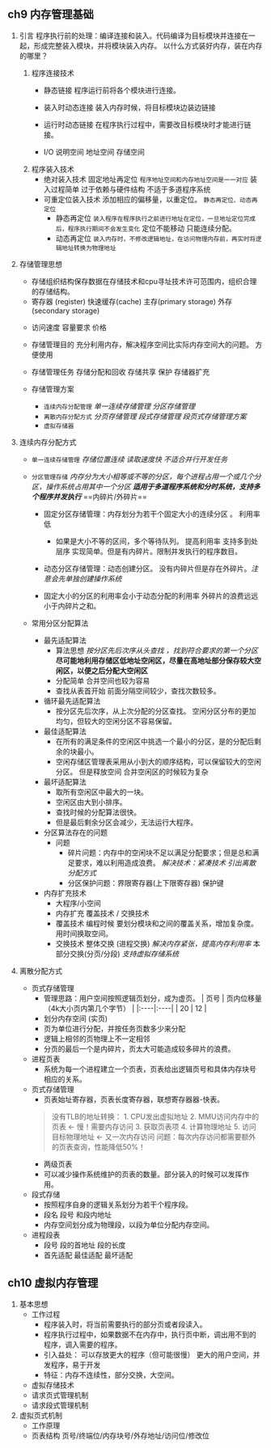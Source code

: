 ## ch9 内存管理基础
1. 引言
    程序执行前的处理：编译连接和装入。代码编译为目标模块并连接在一起，形成完整装入模块，并将模块装入内存。
    以什么方式装好内存，装在内存的哪里？
    1. 程序连接技术
       - 静态链接       程序运行前将各个模块进行连接。
       - 装入时动态连接  装入内存时候，将目标模块边装边链接
       - 运行时动态链接  在程序执行过程中，需要改目标模块时才能进行链接。

       - I/O 说明空间 地址空间 存储空间
    2. 程序装入技术
       - 绝对装入技术      固定地址再定位 `程序地址空间和内存地址空间是一一对应` 装入过程简单 过于依赖与硬件结构 不适于多道程序系统
       - 可重定位装入技术  添加相应的偏移量，以重定位。 `静态再定位、动态再定位`
         - 静态再定位        `装入程序在程序执行之前进行地址在定位，一旦地址定位完成后，程序执行期间不会发生变化` 定位不能移动 只能连续分配。
         - 动态再定位         `装入内存时，不修改逻辑地址，在访问物理内存前，再实时将逻辑地址转换为物理地址`  
2. 存储管理思想
   - 存储组织结构保存数据在存储技术和cpu寻址技术许可范围内，组织合理的存储结构。
   + 寄存器 (register) 快速缓存(cache) 主存(primary storage) 外存(secondary storage) 
   - 访问速度 容量要求 价格

   - 存储管理目的 充分利用内存，解决程序空间比实际内存空间大的问题。 方便使用
 
   - 存储管理任务 存储分配和回收 存储共享 保护 存储器扩充
   
   - 存储管理方案 
     - `连续内存分配管理` *单一连续存储管理 分区存储管理*   
     - `离散内存分配方式` *分页存储管理 段式存储管理 段页式存储管理方案*   
     - `虚拟存储器`

3. 连续内存分配方式   
   - `单一连续存储管理` *存储位置连续 读取速度快 不适合并行开发任务*
   - `分区管理存储` *内存分为大小相等或不等的分区，每个进程占用一个或几个分区，操作系统占用其中一个分区* ***适用于多道程序系统和分时系统，支持多个程序并发执行*** ==内碎片/外碎片==
     - 固定分区存储管理：内存划分为若干个固定大小的连续分区 。 利用率低
       - 如果是大小不等的区间，多个等待队列。  提高利用率 支持多到处层序 实现简单。但是有内碎片。限制并发执行的程序数目。
     - 动态分区存储管理：动态创建分区。 没有内碎片但是存在外碎片。*注意会先单独创建操作系统*
  
     - 固定大小的分区的利用率会小于动态分配的利用率  外碎片的浪费远远小于内碎片之和。
   
   - 常用分区分配算法 
     - 最先适配算法
       - 算法思想  *按分区先后次序从头查找 ，找到符合要求的第一个分区* **尽可能地利用存储区低地址空闲区，尽量在高地址部分保存较大空闲区，以便之后分配大空闲区**
       - 分配简单 合并空间也较为容易
       - 查找从表首开始 前面分隔空间较少，查找次数较多。
     - 循环最先适配算法
       - 按分区先后次序，从上次分配的分区查找。 空闲分区分布的更加均匀，但较大的空闲分区不容易保留。
     - 最佳适配算法
       - 在所有的满足条件的空闲区中挑选一个最小的分区，是的分配后剩余的块最小。
       - 空闲存储区管理表采用从小到大的顺序结构，可以保留较大的空闲分区。 但是释放空间 合并空闲区的时候较为复杂
     - 最坏适配算法
       - 取所有空闲区中最大的一块。
       - 空闲区由大到小排序。
       - 查找时候的分配算法很快。
       - 但是最后剩余分区会减少，无法运行大程序。
     - 分区算法存在的问题
       - 问题
         - 碎片问题：内存中的空闲块不足以满足分配要求；但是总和满足要求，难以利用造成浪费。 *解决技术：紧凑技术 引出离散分配方式*
         - 分区保护问题：界限寄存器(上下限寄存器) 保护键
     - 内存扩充技术
       - 大程序/小空间
       - 内存扩充 覆盖技术 / 交换技术 
       - 覆盖技术 编程时候 要划分模块和之间的覆盖关系，增加复杂度。 用时间换取空间。
       - 交换技术 整体交换 (进程交换) *解决内存紧张，提高内存利用率* 本部分交换(分页/分段) *支持虚拟存储系统* 
4. 离散分配方式  
   - 页式存储管理
      - 管理思路：用户空间按照逻辑页划分，成为虚页。
         | 页号 | 页内位移量（4k大小页内第几个字节） |
         |:----|:----|
         | 20 | 12 |
      - 划分内存空间 (实页)
      - 页为单位进行分配，并按任务页数多少来分配
      - 逻辑上相邻的页物理上不一定相邻
      - 分页的最后一个是内碎片，页太大可能造成较多碎片的浪费。
   - 进程页表
     - 系统为每一个进程建立一个页表，页表给出逻辑页号和具体内存块号相应的关系。
   - 页式存储管理
     - 页表始址寄存器，页表长度寄存器，联想寄存器器-快表。
     >   没有TLB的地址转换：
         1. CPU发出虚拟地址
         2. MMU访问内存中的页表 ← 慢！需要内存访问
         3. 获取页表项
         4. 计算物理地址
         5. 访问目标物理地址 ← 又一次内存访问
         问题：每次内存访问都需要额外的页表查询，性能降低50%！
      - 两级页表 
      - 可以减少操作系统维护的页表的数量。部分装入的时候可以发挥作用。
   - 段式存储
     - 按照程序自身的逻辑关系划分为若干个程序段。
     - 段名 段号 和段内地址
     - 内存空间划分成为物理段，以段为单位分配内存空间。
   - 进程段表
     - 段号 段的首地址 段的长度
     - 首先适配 最佳适配 最坏适配


## ch10 虚拟内存管理
1. 基本思想
   - 工作过程
     - 程序装入时，将当前需要执行的部分页或者段读入。
     - 程序执行过程中，如果数据不在内存中，执行页中断，调出用不到的程序，调入需要的程序。
     - 引入益处： 可以存放更大的程序（但可能很慢） 更大的用户空间，并发程序，易于开发
     - 特征：内存不连续性，部分交换，大空间。
   - 虚拟存储技术
   - 请求页式管理机制
   - 请求段式管理机制
2. 虚拟页式机制
   - 工作原理
   - 页表结构 页号/终端位/内存块号/外存地址/访问位/修改位